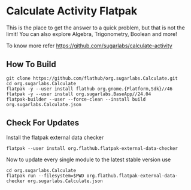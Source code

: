 # Calculate Activity Flatpak

This is the place to get the answer to a quick problem, but that is not the limit! You can also explore Algebra, Trigonometry, Boolean and more!

To know more refer https://github.com/sugarlabs/calculate-activity

## How To Build

```
git clone https://github.com/flathub/org.sugarlabs.Calculate.git
cd org.sugarlabs.Calculate
flatpak -y --user install flathub org.gnome.{Platform,Sdk}//46
flatpak -y --user install org.sugarlabs.BaseApp//24.04
flatpak-builder --user --force-clean --install build org.sugarlabs.Calculate.json
```

## Check For Updates

Install the flatpak external data checker
```
flatpak --user install org.flathub.flatpak-external-data-checker
```

Now to update every single module to the latest stable version use
```
cd org.sugarlabs.Calculate
flatpak run --filesystem=$PWD org.flathub.flatpak-external-data-checker org.sugarlabs.Calculate.json
```
